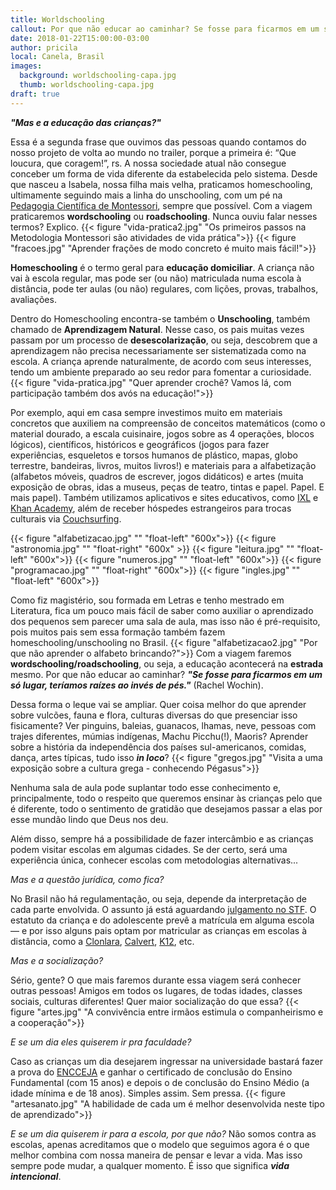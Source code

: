 ```yaml
---
title: Worldschooling
callout: Por que não educar ao caminhar? Se fosse para ficarmos em um só lugar, teríamos raízes ao invés de pés.
date: 2018-01-22T15:00:00-03:00
author: pricila
local: Canela, Brasil
images:
  background: worldschooling-capa.jpg
  thumb: worldschooling-capa.jpg
draft: true
---
```


***"Mas e a educação das crianças?"***

Essa é a segunda frase que ouvimos das pessoas quando contamos do nosso projeto de volta ao mundo no trailer, porque a primeira é: “Que loucura, que coragem!”, rs. A nossa sociedade atual não consegue conceber um forma de vida diferente da estabelecida pelo sistema. Desde que nasceu a Isabela, nossa filha mais velha, praticamos homeschooling, ultimamente seguindo mais a linha do unschooling, com um pé na [Pedagogia Científica de Montessori](https://larmontessori.com/maria-montessori/), sempre que possível. Com a viagem praticaremos **wordschooling** ou **roadschooling**. Nunca ouviu falar nesses termos? Explico.
{{< figure "vida-pratica2.jpg" "Os primeiros passos na Metodologia Montessori são atividades de vida prática">}}
{{< figure "fracoes.jpg" "Aprender frações de modo concreto é muito mais fácil!">}}

**Homeschooling** é o termo geral para **educação domiciliar**. A criança não vai à escola regular, mas pode ser (ou não) matriculada numa escola à distância, pode ter aulas (ou não) regulares, com lições, provas, trabalhos, avaliações. 

Dentro do Homeschooling encontra-se também o **Unschooling**, também chamado de **Aprendizagem Natural**. Nesse caso, os pais muitas vezes passam por um processo de **desescolarização**, ou seja, descobrem que a aprendizagem não precisa necessariamente ser sistematizada como na escola. A criança aprende naturalmente, de acordo com seus interesses, tendo um ambiente preparado ao seu redor para fomentar a curiosidade.
{{< figure "vida-pratica.jpg" "Quer aprender crochê? Vamos lá, com participação também dos avós na educação!">}}

Por exemplo, aqui em casa sempre investimos muito em materiais concretos que auxiliem na compreensão de conceitos matemáticos (como o material dourado, a escala cuisinaire, jogos sobre as 4 operações, blocos lógicos), científicos, históricos e geográficos (jogos para fazer experiências, esqueletos e torsos humanos de plástico, mapas, globo terrestre, bandeiras, livros, muitos livros!) e materiais para a alfabetização (alfabetos móveis, quadros de escrever, jogos didáticos) e artes (muita exposição de obras, idas a museus, peças de teatro, tintas e papel. Papel. E mais papel). Também utilizamos aplicativos e sites educativos, como [IXL](http://ixl.com) e [Khan Academy](http://khanacademy.org), além de receber hóspedes estrangeiros para trocas culturais via [Couchsurfing](http://www.couchsurfing.com).
<div class="clearfix">
{{< figure "alfabetizacao.jpg" "" "float-left" "600x">}}
{{< figure "astronomia.jpg" "" "float-right" "600x" >}}
{{< figure "leitura.jpg" "" "float-left" "600x">}}
{{< figure "numeros.jpg" "" "float-left" "600x">}}
{{< figure "programacao.jpg" "" "float-right" "600x">}}
{{< figure "ingles.jpg" "" "float-left" "600x">}}
</div>


Como fiz magistério, sou formada em Letras e tenho mestrado em Literatura, fica um pouco mais fácil de saber como auxiliar o aprendizado dos pequenos sem parecer uma sala de aula, mas isso não é pré-requisito, pois muitos pais sem essa formação também fazem homeschooling/unschooling no Brasil.
{{< figure "alfabetizacao2.jpg" "Por que não aprender o alfabeto brincando?">}}
Com a viagem faremos **wordschooling/roadschooling**, ou seja, a educação acontecerá na **estrada** mesmo. Por que não educar ao caminhar? ***"Se fosse para ficarmos em um só lugar, teríamos raízes ao invés de pés."*** (Rachel Wochin).


Dessa forma o leque vai se ampliar. Quer coisa melhor do que aprender sobre vulcões, fauna e flora, culturas diversas do que presenciar isso fisicamente? Ver pinguins, baleias, guanacos, lhamas, neve, pessoas com trajes diferentes, múmias indígenas, Machu Picchu(!), Maoris? Aprender sobre a história da independência dos países sul-americanos, comidas, dança, artes típicas, tudo isso ***in loco***? 
{{< figure "gregos.jpg" "Visita a uma exposição sobre a cultura grega - conhecendo Pégasus">}}

Nenhuma sala de aula pode suplantar todo esse conhecimento e, principalmente, todo o respeito que queremos ensinar às crianças pelo que é diferente, todo o sentimento de gratidão que desejamos passar a elas por esse mundão lindo que Deus nos deu.

Além disso, sempre há a possibilidade de fazer intercâmbio e as crianças podem visitar escolas em algumas cidades. Se der certo, será uma experiência única, conhecer escolas com metodologias alternativas...

*Mas e a questão jurídica, como fica?*

No Brasil não há regulamentação, ou seja, depende da interpretação de cada parte envolvida. O assunto já está aguardando [julgamento no STF](http://www.stf.jus.br/portal/jurisprudenciaRepercussao/verAndamentoProcesso.asp?incidente=4774632&numeroProcesso=888815&classeProcesso=RE&numeroTema=822). O estatuto da criança e do adolescente prevê a matrícula em alguma escola — e por isso alguns pais optam por matricular as crianças em escolas à distância, como a [Clonlara](http://clonlara.pt), [Calvert](http://calverteducation.com), [K12](http://k12.com), etc.
 
*Mas e a socialização?*

Sério, gente? O que mais faremos durante essa viagem será conhecer outras pessoas! Amigos em todos os lugares, de todas idades, classes sociais, culturas diferentes! Quer maior socialização do que essa?
{{< figure "artes.jpg" "A convivência entre irmãos estimula o companheirismo e a cooperação">}}

*E se um dia eles quiserem ir pra faculdade?*

Caso as crianças um dia desejarem ingressar na universidade bastará fazer a prova do [ENCCEJA](http://portal.mec.gov.br/component/tags/tag/33970) e ganhar o certificado de conclusão do Ensino Fundamental (com 15 anos) e depois o de conclusão do Ensino Médio (a idade mínima e de 18 anos). Simples assim. Sem pressa. 
{{< figure "artesanato.jpg" "A habilidade de cada um é melhor desenvolvida neste tipo de aprendizado">}}

*E se um dia quiserem ir para a escola, por que não?* Não somos contra as escolas, apenas acreditamos que o modelo que seguimos agora é o que melhor combina com nossa maneira de pensar e levar a vida. Mas isso sempre pode mudar, a qualquer momento. É isso que significa ***vida intencional***.